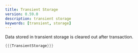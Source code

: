 ```yaml
---
title: Transient Storage
version: 0.59.0
description: transient storage
keywords: [transient, storage]
---
```


Data stored in transient storage is cleared out after transaction.

```rust
{{{TransientStorage}}}
```
